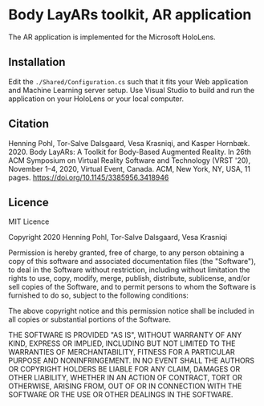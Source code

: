 # Body LayARs toolkit, AR application

The AR application is implemented for the Microsoft HoloLens.

## Installation

Edit the ``./Shared/Configuration.cs`` such that it fits your Web application and Machine Learning server setup.
Use Visual Studio to build and run the application on your HoloLens or your local computer.

## Citation

Henning Pohl, Tor-Salve Dalsgaard, Vesa Krasniqi, and Kasper Hornbæk. 2020. Body LayARs: A Toolkit for Body-Based Augmented Reality. In 26th ACM Symposium on Virtual Reality Software and Technology (VRST '20), November 1–4, 2020, Virtual Event, Canada. ACM, New York, NY, USA, 11 pages. <https://doi.org/10.1145/3385956.3418946>

## Licence

MIT Licence

Copyright 2020 Henning Pohl, Tor-Salve Dalsgaard, Vesa Krasniqi

Permission is hereby granted, free of charge, to any person obtaining a copy of this software and associated documentation files (the "Software"), to deal in the Software without restriction, including without limitation the rights to use, copy, modify, merge, publish, distribute, sublicense, and/or sell copies of the Software, and to permit persons to whom the Software is furnished to do so, subject to the following conditions:

The above copyright notice and this permission notice shall be included in all copies or substantial portions of the Software.

THE SOFTWARE IS PROVIDED "AS IS", WITHOUT WARRANTY OF ANY KIND, EXPRESS OR IMPLIED, INCLUDING BUT NOT LIMITED TO THE WARRANTIES OF MERCHANTABILITY, FITNESS FOR A PARTICULAR PURPOSE AND NONINFRINGEMENT. IN NO EVENT SHALL THE AUTHORS OR COPYRIGHT HOLDERS BE LIABLE FOR ANY CLAIM, DAMAGES OR OTHER LIABILITY, WHETHER IN AN ACTION OF CONTRACT, TORT OR OTHERWISE, ARISING FROM, OUT OF OR IN CONNECTION WITH THE SOFTWARE OR THE USE OR OTHER DEALINGS IN THE SOFTWARE.
